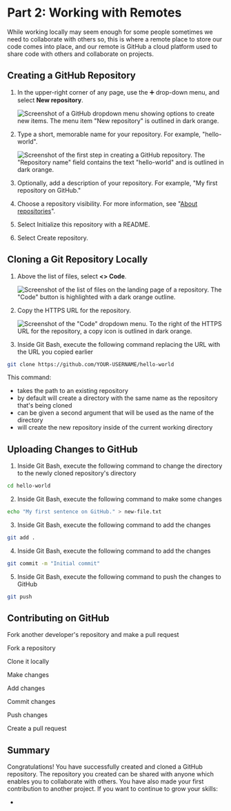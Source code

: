 # Part 2: Working with Remotes

While working locally may seem enough for some people sometimes we need to collaborate with others so, this is where a remote place to store our code comes into place, and our remote is GitHub a cloud platform used to share code with others and collaborate on projects.

## Creating a GitHub Repository

1. In the upper-right corner of any page, use the ➕ drop-down menu, and select **New repository**.

    ![Screenshot of a GitHub dropdown menu showing options to create new items. The menu item "New repository" is outlined in dark orange.](https://docs.github.com/assets/cb-31554/mw-1440/images/help/repository/repo-create.webp)

2. Type a short, memorable name for your repository. For example, "hello-world".

    ![Screenshot of the first step in creating a GitHub repository. The "Repository name" field contains the text "hello-world" and is outlined in dark orange.](https://docs.github.com/assets/cb-61138/mw-1440/images/help/repository/create-repository-name.webp)

3. Optionally, add a description of your repository. For example, "My first repository on GitHub."

4. Choose a repository visibility. For more information, see "[About repositories](https://docs.github.com/repositories/creating-and-managing-repositories/about-repositories#about-repository-visibility)".

5. Select Initialize this repository with a README.

6. Select Create repository.

## Cloning a Git Repository Locally

1. Above the list of files, select **<> Code**.

    ![Screenshot of the list of files on the landing page of a repository. The "Code" button is highlighted with a dark orange outline.](https://docs.github.com/assets/cb-32892/mw-1440/images/help/repository/code-button.webp)

2. Copy the HTTPS URL for the repository.

    ![Screenshot of the "Code" dropdown menu. To the right of the HTTPS URL for the repository, a copy icon is outlined in dark orange.](https://docs.github.com/assets/cb-45942/mw-1440/images/help/repository/https-url-clone-cli.webp)

3. Inside Git Bash, execute the following command replacing the URL with the URL you copied earlier

```bash
git clone https://github.com/YOUR-USERNAME/hello-world
```

This command:
- takes the path to an existing repository
- by default will create a directory with the same name as the repository 
that's being cloned
- can be given a second argument that will be used as the name of the 
directory
- will create the new repository inside of the current working directory


## Uploading Changes to GitHub

1. Inside Git Bash, execute the following command to change the directory to the newly cloned repository's directory

```bash
cd hello-world
```

2. Inside Git Bash, execute the following command to make some changes

```bash
echo "My first sentence on GitHub." > new-file.txt
```

3. Inside Git Bash, execute the following command to add the changes

```bash
git add .
```

4. Inside Git Bash, execute the following command to add the changes

```bash
git commit -m "Initial commit"
```

5. Inside Git Bash, execute the following command to push the changes to GitHub

```bash
git push
```


## Contributing on GitHub

Fork another developer's repository and make a pull request

Fork a repository

Clone it locally

Make changes

Add changes

Commit changes

Push changes

Create a pull request

## Summary

Congratulations! You have successfully created and cloned a GitHub repository. The repository you created can be shared with anyone which enables you to collaborate with others. You have also made your first contribution to another project. If you want to continue to grow your skills:

- 
